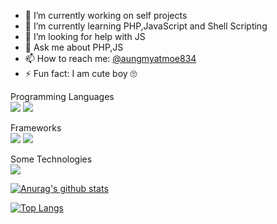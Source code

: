 
- 🔭 I’m currently working on self projects
- 🌱 I’m currently learning  PHP,JavaScript and Shell Scripting
- 🤔 I’m looking for help with JS
- 💬 Ask me about PHP,JS
- 📫 How to reach me: <a href="https://www.facebook.com/aungmyatmoe834">@aungmyatmoe834</a>
- ⚡ Fun fact: I am cute boy 🙄

Programming Languages
<br>
<img src="https://camo.githubusercontent.com/a3774bfb4084a2537678ae44170ae34d82b832d4/68747470733a2f2f696d672e736869656c64732e696f2f62616467652f2d7068702d3030303030303f7374796c653d666c6174266c6f676f3d706870">
<img src="https://camo.githubusercontent.com/6fb36c0979d0f1b1a68e7e10a5d5d2a37440ab6a/68747470733a2f2f696d672e736869656c64732e696f2f62616467652f2d4a6176615363726970742d3030303030303f7374796c653d666c6174266c6f676f3d6a617661736372697074">

Frameworks
<br>
<img src="https://camo.githubusercontent.com/576ebe349e4cf57b93de7dd00e50aaec16583e1d/68747470733a2f2f696d672e736869656c64732e696f2f62616467652f2d6c61726176656c2d3030303030303f7374796c653d666c6174266c6f676f3d6c61726176656c">
<img src="https://camo.githubusercontent.com/e1770e5e0de280c026f6d12b14a5b24747a1f3cd/68747470733a2f2f696d672e736869656c64732e696f2f62616467652f2d5655452532306a732d3030303030303f7374796c653d666c6174266c6f676f3d5675652e6a73">

Some Technologies
<br>
<img src="https://camo.githubusercontent.com/e5b599791fd4e8a9f6ad998541082174cc8cf16f/68747470733a2f2f696d672e736869656c64732e696f2f62616467652f2d4769742d3232323232323f7374796c653d666c6174266c6f676f3d676974266c6f676f436f6c6f723d463035303332">

[![Anurag's github stats](https://github-readme-stats.vercel.app/api?username=amm834&show_icons=true)](https://github.com/anuraghazra/github-readme-stats)

[![Top Langs](https://github-readme-stats.vercel.app/api/top-langs/?username=amm834&layout=compact)](https://github.com/anuraghazra/github-readme-stats)



